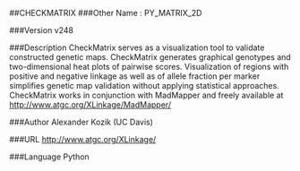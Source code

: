 ##CHECKMATRIX
###Other Name
: PY_MATRIX_2D

###Version
v248

###Description
CheckMatrix serves as a visualization tool to validate constructed genetic maps. CheckMatrix generates graphical genotypes and two-dimensional heat plots of pairwise scores. Visualization of regions with positive and negative linkage as well as of allele fraction per marker simplifies genetic map validation without applying statistical approaches. CheckMatrix works in conjunction with MadMapper and freely available at http://www.atgc.org/XLinkage/MadMapper/

###Author
Alexander Kozik (UC Davis)

###URL
http://www.atgc.org/XLinkage/

###Language
Python


